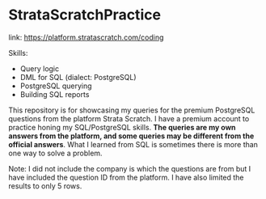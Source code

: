 # StrataScratchPractice

link: https://platform.stratascratch.com/coding

Skills: 
- Query logic
- DML for SQL (dialect: PostgreSQL)
- PostgreSQL querying
- Building SQL reports

This repository is for showcasing my queries for the premium PostgreSQL questions from the platform Strata Scratch. I have a premium account to practice honing my SQL/PostgreSQL skills. <b>The queries are my own answers from the platform, and some queries may be different from the official answers</b>. What I learned from SQL is sometimes there is more than one way to solve a problem. 

Note: I did not include the company is which the questions are from but I have included the question ID from the platform. I have also limited the results to only 5 rows.


